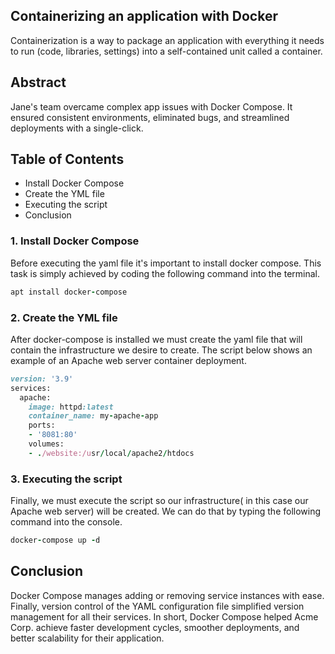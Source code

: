 ## Containerizing an application with Docker
Containerization is a way to package an application with everything it needs to run (code, libraries, settings) into a self-contained unit called a container. 

## Abstract
Jane's team overcame complex app issues with Docker Compose. It ensured consistent environments, eliminated bugs, and streamlined deployments with a single-click.

## Table of Contents
- Install Docker Compose
- Create the YML file
- Executing the script
- Conclusion 

### 1. Install Docker Compose
Before executing the yaml file it's important to install docker compose. This task is simply achieved by coding the following command into the terminal.

```ruby
apt install docker-compose
```
### 2. Create the YML file
After docker-compose is installed we must create the yaml file that will contain the infrastructure we desire to create. The script below shows an example of an Apache web server container deployment. 

```ruby
version: '3.9'
services:
  apache:
    image: httpd:latest
    container_name: my-apache-app
    ports:
    - '8081:80'
    volumes:
    - ./website:/usr/local/apache2/htdocs
```
### 3. Executing the script
Finally, we must execute the script so our infrastructure( in this case our Apache web server) will be created. We can do that by typing the following command into the console.

```ruby
docker-compose up -d
```

## Conclusion
Docker Compose manages adding or removing service instances with ease. Finally, version control of the YAML configuration file simplified version management for all their services.
In short, Docker Compose helped Acme Corp. achieve faster development cycles, smoother deployments, and better scalability for their application.
